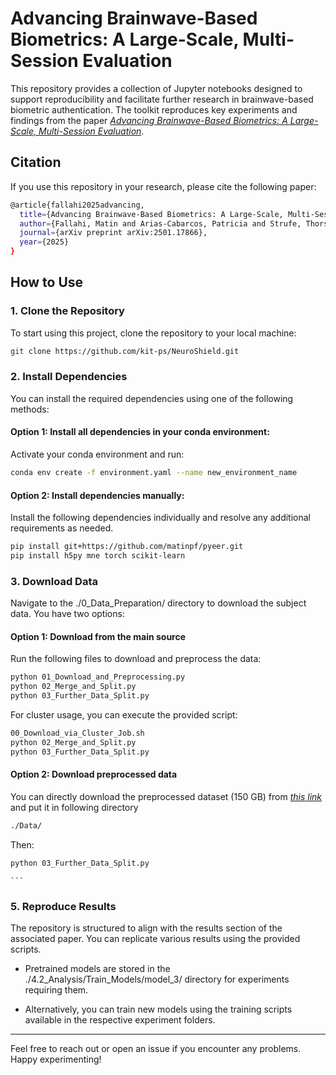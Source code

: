 # Advancing Brainwave-Based Biometrics: A Large-Scale, Multi-Session Evaluation
This repository provides a collection of Jupyter notebooks designed to support reproducibility and facilitate further research in brainwave-based biometric authentication. The toolkit reproduces key experiments and findings from the paper *[Advancing Brainwave-Based Biometrics: A Large-Scale, Multi-Session Evaluation](arxiv.org)*. 

## Citation

If you use this repository in your research, please cite the following paper:

```bash
@article{fallahi2025advancing,
  title={Advancing Brainwave-Based Biometrics: A Large-Scale, Multi-Session Evaluation},
  author={Fallahi, Matin and Arias-Cabarcos, Patricia and Strufe, Thorsten},
  journal={arXiv preprint arXiv:2501.17866},
  year={2025}
}
```

## How to Use
### 1. Clone the Repository
To start using this project, clone the repository to your local machine:
```bash
git clone https://github.com/kit-ps/NeuroShield.git
```
### 2. Install Dependencies
You can install the required dependencies using one of the following methods:

#### Option 1: Install all dependencies in your conda environment:
Activate your conda environment and run:
```bash
conda env create -f environment.yaml --name new_environment_name
```
#### Option 2: Install dependencies manually:
Install the following dependencies individually and resolve any additional requirements as needed.
```bash
pip install git+https://github.com/matinpf/pyeer.git
pip install h5py mne torch scikit-learn
```
### 3. Download Data
Navigate to the ./0_Data_Preparation/ directory to download the subject data. You have two options:

#### Option 1: Download from the main source
Run the following files to download and preprocess the data:
```bash
python 01_Download_and_Preprocessing.py
python 02_Merge_and_Split.py
python 03_Further_Data_Split.py
```

For cluster usage, you can execute the provided script:
```bash
00_Download_via_Cluster_Job.sh
python 02_Merge_and_Split.py
python 03_Further_Data_Split.py
```
#### Option 2: Download preprocessed data
You can directly download the preprocessed dataset (150 GB) from *[this link](https://zenodo.org/records/14753435)* and put it in following directory
```bash
./Data/
```

Then:
```bash
python 03_Further_Data_Split.py
```
    ```

### 5. Reproduce Results
The repository is structured to align with the results section of the associated paper. You can replicate various results using the provided scripts.

- Pretrained models are stored in the ./4.2_Analysis/Train_Models/model_3/ directory for experiments requiring them.

- Alternatively, you can train new models using the training scripts available in the respective experiment folders. 


---

Feel free to reach out or open an issue if you encounter any problems. Happy experimenting!





